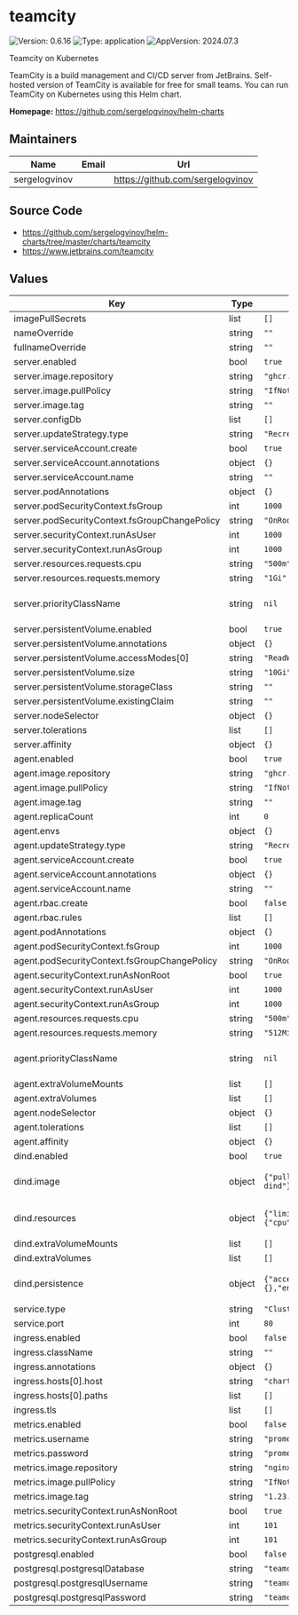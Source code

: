# teamcity

![Version: 0.6.16](https://img.shields.io/badge/Version-0.6.16-informational?style=flat-square) ![Type: application](https://img.shields.io/badge/Type-application-informational?style=flat-square) ![AppVersion: 2024.07.3](https://img.shields.io/badge/AppVersion-2024.07.3-informational?style=flat-square)

Teamcity on Kubernetes

TeamCity is a build management and CI/CD server from JetBrains.
Self-hosted version of TeamCity is available for free for small teams.
You can run TeamCity on Kubernetes using this Helm chart.

**Homepage:** <https://github.com/sergelogvinov/helm-charts>

## Maintainers

| Name | Email | Url |
| ---- | ------ | --- |
| sergelogvinov |  | <https://github.com/sergelogvinov> |

## Source Code

* <https://github.com/sergelogvinov/helm-charts/tree/master/charts/teamcity>
* <https://www.jetbrains.com/teamcity>

## Values

| Key | Type | Default | Description |
|-----|------|---------|-------------|
| imagePullSecrets | list | `[]` |  |
| nameOverride | string | `""` |  |
| fullnameOverride | string | `""` |  |
| server.enabled | bool | `true` |  |
| server.image.repository | string | `"ghcr.io/sergelogvinov/teamcity"` |  |
| server.image.pullPolicy | string | `"IfNotPresent"` |  |
| server.image.tag | string | `""` |  |
| server.configDb | list | `[]` |  |
| server.updateStrategy.type | string | `"Recreate"` |  |
| server.serviceAccount.create | bool | `true` |  |
| server.serviceAccount.annotations | object | `{}` |  |
| server.serviceAccount.name | string | `""` |  |
| server.podAnnotations | object | `{}` |  |
| server.podSecurityContext.fsGroup | int | `1000` |  |
| server.podSecurityContext.fsGroupChangePolicy | string | `"OnRootMismatch"` |  |
| server.securityContext.runAsUser | int | `1000` |  |
| server.securityContext.runAsGroup | int | `1000` |  |
| server.resources.requests.cpu | string | `"500m"` |  |
| server.resources.requests.memory | string | `"1Gi"` |  |
| server.priorityClassName | string | `nil` | Priority Class Name ref: https://kubernetes.io/docs/concepts/configuration/pod-priority-preemption/#priorityclass |
| server.persistentVolume.enabled | bool | `true` |  |
| server.persistentVolume.annotations | object | `{}` |  |
| server.persistentVolume.accessModes[0] | string | `"ReadWriteOnce"` |  |
| server.persistentVolume.size | string | `"10Gi"` |  |
| server.persistentVolume.storageClass | string | `""` |  |
| server.persistentVolume.existingClaim | string | `""` |  |
| server.nodeSelector | object | `{}` |  |
| server.tolerations | list | `[]` |  |
| server.affinity | object | `{}` |  |
| agent.enabled | bool | `true` |  |
| agent.image.repository | string | `"ghcr.io/sergelogvinov/teamcity"` |  |
| agent.image.pullPolicy | string | `"IfNotPresent"` |  |
| agent.image.tag | string | `""` |  |
| agent.replicaCount | int | `0` |  |
| agent.envs | object | `{}` |  |
| agent.updateStrategy.type | string | `"Recreate"` |  |
| agent.serviceAccount.create | bool | `true` |  |
| agent.serviceAccount.annotations | object | `{}` |  |
| agent.serviceAccount.name | string | `""` |  |
| agent.rbac.create | bool | `false` |  |
| agent.rbac.rules | list | `[]` |  |
| agent.podAnnotations | object | `{}` |  |
| agent.podSecurityContext.fsGroup | int | `1000` |  |
| agent.podSecurityContext.fsGroupChangePolicy | string | `"OnRootMismatch"` |  |
| agent.securityContext.runAsNonRoot | bool | `true` |  |
| agent.securityContext.runAsUser | int | `1000` |  |
| agent.securityContext.runAsGroup | int | `1000` |  |
| agent.resources.requests.cpu | string | `"500m"` |  |
| agent.resources.requests.memory | string | `"512Mi"` |  |
| agent.priorityClassName | string | `nil` | Priority Class Name ref: https://kubernetes.io/docs/concepts/configuration/pod-priority-preemption/#priorityclass |
| agent.extraVolumeMounts | list | `[]` |  |
| agent.extraVolumes | list | `[]` |  |
| agent.nodeSelector | object | `{}` |  |
| agent.tolerations | list | `[]` |  |
| agent.affinity | object | `{}` |  |
| dind.enabled | bool | `true` |  |
| dind.image | object | `{"pullPolicy":"IfNotPresent","repository":"docker","tag":"25.0-dind"}` | Docker in Docker image. ref: https://hub.docker.com/_/docker/tags?page=1&name=dind |
| dind.resources | object | `{"limits":{"cpu":1,"memory":"2Gi"},"requests":{"cpu":"500m","memory":"512Mi"}}` | Resource requests and limits. ref: https://kubernetes.io/docs/user-guide/compute-resources/ |
| dind.extraVolumeMounts | list | `[]` | Additional container volume mounts. |
| dind.extraVolumes | list | `[]` | Additional volumes. |
| dind.persistence | object | `{"accessModes":["ReadWriteOnce"],"annotations":{},"enabled":false,"size":"100Gi"}` | Persistence parameters for source code ref: https://kubernetes.io/docs/user-guide/persistent-volumes/ |
| service.type | string | `"ClusterIP"` |  |
| service.port | int | `80` |  |
| ingress.enabled | bool | `false` |  |
| ingress.className | string | `""` |  |
| ingress.annotations | object | `{}` |  |
| ingress.hosts[0].host | string | `"chart-example.local"` |  |
| ingress.hosts[0].paths | list | `[]` |  |
| ingress.tls | list | `[]` |  |
| metrics.enabled | bool | `false` |  |
| metrics.username | string | `"prometheus"` |  |
| metrics.password | string | `"prometheus"` |  |
| metrics.image.repository | string | `"nginx"` |  |
| metrics.image.pullPolicy | string | `"IfNotPresent"` |  |
| metrics.image.tag | string | `"1.23.0-alpine"` |  |
| metrics.securityContext.runAsNonRoot | bool | `true` |  |
| metrics.securityContext.runAsUser | int | `101` |  |
| metrics.securityContext.runAsGroup | int | `101` |  |
| postgresql.enabled | bool | `false` |  |
| postgresql.postgresqlDatabase | string | `"teamcity"` |  |
| postgresql.postgresqlUsername | string | `"teamcity"` |  |
| postgresql.postgresqlPassword | string | `"teamcity"` |  |
